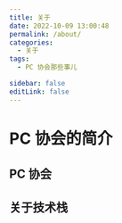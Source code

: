 ```yaml
---
title: 关于
date: 2022-10-09 13:00:48
permalink: /about/
categories:
  - 关于
tags:
  - PC 协会那些事儿

sidebar: false
editLink: false
---
```


# PC 协会的简介

## PC 协会

## 关于技术栈
